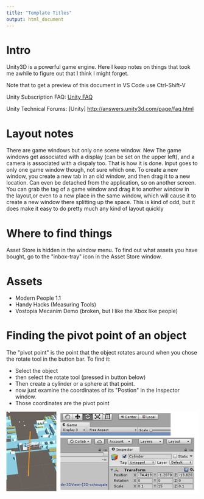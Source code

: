 ```yaml
---
title: "Template Titles"
output: html_document
---
```


# Intro
Unity3D is a powerful game engine. Here I keep notes on things that took me awhile to figure out that I think I might forget.

Note that to get a preview of this document in VS Code use Ctrl-Shift-V

Unity Subscription FAQ: [Unity FAQ](https://unity3d.com/unity/faq)

Unity Technical Forums: [Unity] http://answers.unity3d.com/page/faq.html



# Layout notes
There are game windows but only one scene window. New The game windows get associated with a display (can be set on the upper left), and a camera is associated with a dispaly too. That is how it is done. Input goes to only one game window though, not sure which one.
To create a new window, you create a new tab in an old window, and then drag it to a new location. Can even be detached from the application, so on another screen.
You can grab the tag of a game window and drag it to another window in the layout,or even to a new place in the same window, which will cause it to create a new window there splitting up the space. This is kind of odd, but it does make it easy to do pretty much any kind of layout quickly


# Where to find things
Asset Store is hidden in the window menu. To find out what assets you have bought, go to the "inbox-tray" icon in the Asset Store window.

# Assets 
 - Modern People 1.1
 - Handy Hacks (Measuring Tools)
 - Vostopia Mecanim Demo (broken, but I like the Xbox like people)

# Finding the pivot point of an object
The "pivot point" is the point that the object rotates around when you chose the rotate tool in the button bar. To find it:
- Select the object
- then select the rotate tool (pressed in button below)
- Then create a cylinder or a sphere at that point. 
- now just examine the coordinates of its "Postion" in the Inspector window.
- Those coordinates are the pivot point

![Finding Pivot](FindingPivot.png)
